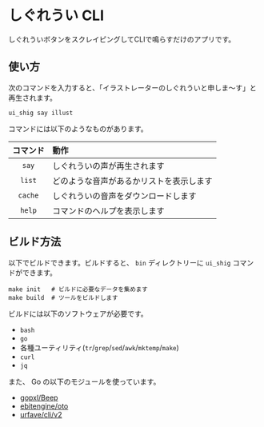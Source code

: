 # しぐれうい CLI
しぐれういボタンをスクレイピングしてCLIで鳴らすだけのアプリです。

使い方
---

次のコマンドを入力すると、「イラストレーターのしぐれういと申しま～す」と再生されます。

```shell
ui_shig say illust
```

コマンドには以下のようなものがあります。

|  コマンド   | 動作                   |
|:-------:|:---------------------|
|  `say`  | しぐれういの声が再生されます       |
| `list`  | どのような音声があるかリストを表示します |
| `cache` | しぐれういの音声をダウンロードします   |
| `help`  | コマンドのヘルプを表示します       |

ビルド方法
---

以下でビルドできます。ビルドすると、 `bin` ディレクトリーに `ui_shig` コマンドができます。

```shell
make init   # ビルドに必要なデータを集めます
make build  # ツールをビルドします
```

ビルドには以下のソフトウェアが必要です。

- `bash`
- `go`
- 各種ユーティリティ(`tr`/`grep`/`sed`/`awk`/`mktemp`/`make`)
- `curl`
- `jq`

また、 Go の以下のモジュールを使っています。

- [gopxl/Beep](https://github.com/gopxl/beep)
- [ebitengine/oto](https://github.com/ebitengine/oto)
- [urfave/cli/v2](https://github.com/urfave/cli)

